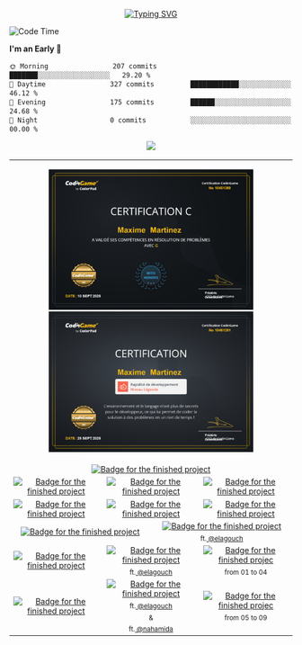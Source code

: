 <p align="center">
<a href="https://git.io/typing-svg"><img src="https://readme-typing-svg.demolab.com?font=Fira+Code&weight=500&size=30&pause=1000&color=F718C9&center=true&vCenter=true&width=435&lines=Hi+!+I'm+maximart" alt="Typing SVG" /></a>
</p>

<!--START_SECTION:waka-->
![Code Time](http://img.shields.io/badge/Code%20Time-463%20hrs%2017%20mins-blue)

**I'm an Early 🐤** 

```text
🌞 Morning                207 commits         ███████░░░░░░░░░░░░░░░░░░   29.20 % 
🌆 Daytime                327 commits         ████████████░░░░░░░░░░░░░   46.12 % 
🌃 Evening                175 commits         ██████░░░░░░░░░░░░░░░░░░░   24.68 % 
🌙 Night                  0 commits           ░░░░░░░░░░░░░░░░░░░░░░░░░   00.00 % 
```
<!--END_SECTION:waka-->
<p align=center>
    <a href="https://www.linkedin.com/in/maxime-martinez-643300254/">
    <img src="https://img.shields.io/badge/LinkedIn-0077B5?style=for-the-badge&logo=linkedin&logoColor=white" height=100>
    </a>
<p>
</table>
<table align=center border=0>
  <tr>
    <td colspan=6 align=center>
      <p align="center">
        <a href="https://www.codingame.com/profile/85b780e0c973cc20cb7b3113734c81391256935">
        <img src="https://github.com/Manomania/Manomania/blob/master/Certification%20in%20C.jpg" height=250>
        </a>
        <a href="https://www.codingame.com/profile/85b780e0c973cc20cb7b3113734c81391256935">
        <img src="https://github.com/Manomania/Manomania/blob/master/Certification%20rapidit%C3%A9%20de%20d%C3%A9veloppement.jpg" height=250>
        </a>
      </p>
    </td>
  </tr>
    <td colspan="6" align="center">
      <a href="https://github.com/Manomania/libft">
        <img src="https://raw.githubusercontent.com/ayogun/42-project-badges/refs/heads/main/badges/libftm.png" alt="Badge for the finished project" />
      </a>
    </td>
  </tr>
  <tr>
    <td colspan="2" align="center">
      <a href="https://github.com/Manomania/ft_printf"><img src="https://raw.githubusercontent.com/ayogun/42-project-badges/refs/heads/main/badges/ft_printfm.png" alt="Badge for the finished project" />
      </a>
    </td>
    <td colspan="2" align="center">
      <a href="https://github.com/Manomania/Get_next_line"><img src="https://raw.githubusercontent.com/ayogun/42-project-badges/refs/heads/main/badges/get_next_linem.png" alt="Badge for the finished project" />
      </a>
    </td>
    <td colspan="2" align="center">
      <a href="https://github.com/Manomania/Born2beroot"><img src="https://raw.githubusercontent.com/ayogun/42-project-badges/refs/heads/main/badges/born2beroote.png" alt="Badge for the finished project" />
      </a>
    </td>
  </tr>
  <tr>
    <td colspan="2" align="center">
      <a href="https://github.com/Manomania/minitalk">
        <img src="https://raw.githubusercontent.com/ayogun/42-project-badges/refs/heads/main/badges/minitalkm.png" alt="Badge for the finished project"/>
      </a>
    </td>
    <td colspan="2" align="center">
      <a href="https://github.com/Manomania/push_swap">
        <img src="https://raw.githubusercontent.com/ayogun/42-project-badges/refs/heads/main/badges/push_swapm.png" alt="Badge for the finished project"/>
      </a>
    </td>
    <td colspan="2" align="center">
      <a href="https://github.com/Manomania/so_long">
        <img src="https://raw.githubusercontent.com/ayogun/42-project-badges/refs/heads/main/badges/so_longm.png" alt="Badge for the finished project"/>
      </a>
    </td>
  </tr>
  <tr>
    <td colspan="3" align="center">
      <a href="https://github.com/Manomania/philosopher">
        <img src="https://raw.githubusercontent.com/ayogun/42-project-badges/refs/heads/main/badges/philosopherse.png" alt="Badge for the finished project"/>
      </a>
    </td>
    <td colspan="3" align="center">
      <a href="https://github.com/Manomania/minishell">
        <img src="https://github.com/ayogun/42-project-badges/raw/main/badges/minishelle.png" alt="Badge for the finished project">
      </a>
      <br>
      <sub>ft.<a href="https://github.com/airone01/"> @elagouch </a></sub>
    </td>
  </tr>
    <tr>
    <td colspan="2" align="center">
      <a href="https://github.com/Manomania/NetPractice">
        <img src="https://raw.githubusercontent.com/ayogun/42-project-badges/refs/heads/main/badges/netpracticee.png" alt="Badge for the finished project"/>
      </a>
    </td>
    <td colspan="2" align="center">
      <a href="https://github.com/Manomania/Cub3D">
        <img src="https://raw.githubusercontent.com/ayogun/42-project-badges/refs/heads/main/badges/cub3dm.png" alt="Badge for the finished project">
      </a>
      <br>
      <sub>ft.<a href="https://github.com/airone01/"> @elagouch </a></sub>
    </td>
    <td colspan="2" align="center">
      <a href="https://github.com/Manomania/CPP">
        <img src="https://raw.githubusercontent.com/ayogun/42-project-badges/refs/heads/main/badges/cppe.png" alt="Badge for the finished projec">
      </a>
      <br>
      <sub>from 01 to 04</sub>
    </td>
  </tr>
    </tr>
    <tr>
    <td colspan="2" align="center">
      <a href="https://github.com/Manomania/inception">
        <img src="https://raw.githubusercontent.com/ayogun/42-project-badges/refs/heads/main/badges/inceptione.png" alt="Badge for the finished project"/>
      </a>
    </td>
    <td colspan="2" align="center">
      <a href="https://github.com/Manomania/ft_irc">
        <img src="https://raw.githubusercontent.com/ayogun/42-project-badges/main/badges/ft_irce.png" alt="Badge for the finished project">
      </a>
      <br>
      <sub>ft.<a href="https://github.com/airone01/"> @elagouch </a></sub>
      <br>
      <sub>&</sub>
      <br>
      <sub>ft.<a href="https://github.com/nahamida/"> @nahamida </a></sub>
    </td>
    <td colspan="2" align="center">
      <a href="https://github.com/Manomania/CPP_05-09">
        <img src="https://raw.githubusercontent.com/ayogun/42-project-badges/refs/heads/main/badges/cppe.png" alt="Badge for the finished projec">
      </a>
      <br>
      <sub>from 05 to 09</sub>
    </td>
  </tr>
</table>
